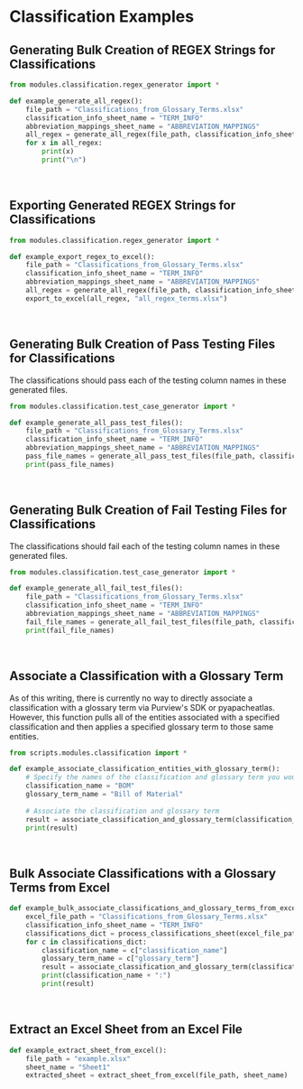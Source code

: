 # Classification Examples


## Generating Bulk Creation of REGEX Strings for Classifications

```python
from modules.classification.regex_generator import *

def example_generate_all_regex():
    file_path = "Classifications_from_Glossary_Terms.xlsx"
    classification_info_sheet_name = "TERM_INFO"
    abbreviation_mappings_sheet_name = "ABBREVIATION_MAPPINGS"
    all_regex = generate_all_regex(file_path, classification_info_sheet_name, abbreviation_mappings_sheet_name)
    for x in all_regex:
        print(x)
        print("\n")
```

<br />

## Exporting Generated REGEX Strings for Classifications

```python
from modules.classification.regex_generator import *

def example_export_regex_to_excel():
    file_path = "Classifications_from_Glossary_Terms.xlsx"
    classification_info_sheet_name = "TERM_INFO"
    abbreviation_mappings_sheet_name = "ABBREVIATION_MAPPINGS"
    all_regex = generate_all_regex(file_path, classification_info_sheet_name, abbreviation_mappings_sheet_name)
    export_to_excel(all_regex, "all_regex_terms.xlsx")
```

<br />

## Generating Bulk Creation of Pass Testing Files for Classifications

The classifications should pass each of the testing column names in these generated files.

```python
from modules.classification.test_case_generator import *

def example_generate_all_pass_test_files():
    file_path = "Classifications_from_Glossary_Terms.xlsx"
    classification_info_sheet_name = "TERM_INFO"
    abbreviation_mappings_sheet_name = "ABBREVIATION_MAPPINGS"
    pass_file_names = generate_all_pass_test_files(file_path, classification_info_sheet_name, abbreviation_mappings_sheet_name)
    print(pass_file_names)
```

<br />

## Generating Bulk Creation of Fail Testing Files for Classifications

The classifications should fail each of the testing column names in these generated files.

```python
from modules.classification.test_case_generator import *

def example_generate_all_fail_test_files():
    file_path = "Classifications_from_Glossary_Terms.xlsx"
    classification_info_sheet_name = "TERM_INFO"
    abbreviation_mappings_sheet_name = "ABBREVIATION_MAPPINGS"
    fail_file_names = generate_all_fail_test_files(file_path, classification_info_sheet_name, abbreviation_mappings_sheet_name)
    print(fail_file_names)
```

<br />


## Associate a Classification with a Glossary Term

As of this writing, there is currently no way to directly associate a classification with a glossary term via Purview's SDK or pyapacheatlas. However, this function pulls all of the entities associated with a specified classification and then applies a specified glossary term to those same entities.

```python
from scripts.modules.classification import *

def example_associate_classification_entities_with_glossary_term():
    # Specify the names of the classification and glossary term you would like to connect
    classification_name = "BOM"
    glossary_term_name = "Bill of Material"
    
    # Associate the classification and glossary term
    result = associate_classification_and_glossary_term(classification_name, glossary_term_name)
    print(result)
```

<br />

## Bulk Associate Classifications with a Glossary Terms from Excel

```python
def example_bulk_associate_classifications_and_glossary_terms_from_excel():
    excel_file_path = "Classifications_from_Glossary_Terms.xlsx"
    classification_info_sheet_name = "TERM_INFO"
    classifications_dict = process_classifications_sheet(excel_file_path, classification_info_sheet_name)
    for c in classifications_dict:
        classification_name = c["classification_name"]
        glossary_term_name = c["glossary_term"]
        result = associate_classification_and_glossary_term(classification_name, glossary_term_name)
        print(classification_name + ":")
        print(result)

```

<br />

## Extract an Excel Sheet from an Excel File

```python
def example_extract_sheet_from_excel():
    file_path = "example.xlsx"
    sheet_name = "Sheet1"
    extracted_sheet = extract_sheet_from_excel(file_path, sheet_name)
```
